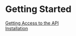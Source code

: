
# Getting Started
[Getting Access to the API](https://invalidlenni.de/simple-amari.py/getting-started/getting-access.md)\
[Installation](https://invalidlenni.de/simple-amari.py/getting-started/installation.md)
